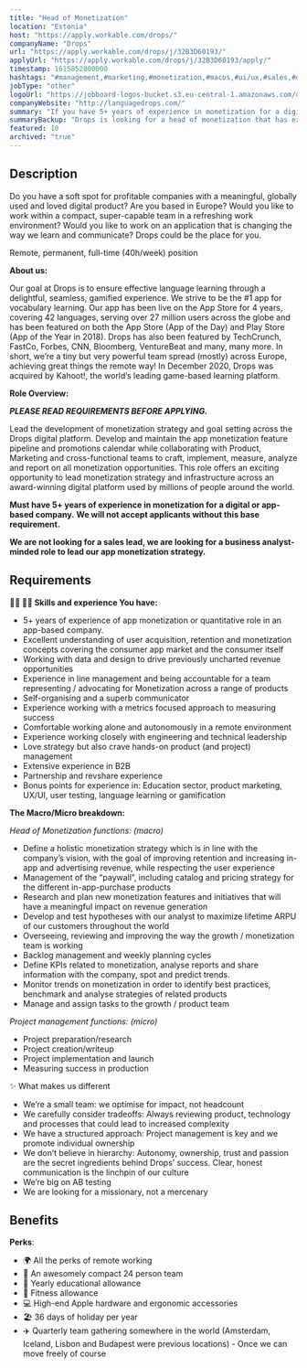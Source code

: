 ```yaml
---
title: "Head of Monetization"
location: "Estonia"
host: "https://apply.workable.com/drops/"
companyName: "Drops"
url: "https://apply.workable.com/drops/j/32B3D60193/"
applyUrl: "https://apply.workable.com/drops/j/32B3D60193/apply/"
timestamp: 1615852800000
hashtags: "#management,#marketing,#monetization,#macos,#ui/ux,#sales,#office,#monitoring"
jobType: "other"
logoUrl: "https://jobboard-logos-bucket.s3.eu-central-1.amazonaws.com/drops"
companyWebsite: "http://languagedrops.com/"
summary: "If you have 5+ years of experience in monetization for a digital or app-based company, Drops has a job opening for a head of monetization"
summaryBackup: "Drops is looking for a head of monetization that has experience in: #management, #marketing, #macos."
featured: 10
archived: "true"
---
```


## Description

Do you have a soft spot for profitable companies with a meaningful, globally used and loved digital product? Are you based in Europe? Would you like to work within a compact, super-capable team in a refreshing work environment? Would you like to work on an application that is changing the way we learn and communicate? Drops could be the place for you.

Remote, permanent, full-time (40h/week) position

**About us:**

Our goal at Drops is to ensure effective language learning through a delightful, seamless, gamified experience. We strive to be the #1 app for vocabulary learning. Our app has been live on the App Store for 4 years, covering 42 languages, serving over 27 million users across the globe and has been featured on both the App Store (App of the Day) and Play Store (App of the Year in 2018). Drops has also been featured by TechCrunch, FastCo, Forbes, CNN, Bloomberg, VentureBeat and many, many more. In short, we’re a tiny but very powerful team spread (mostly) across Europe, achieving great things the remote way! In December 2020, Drops was acquired by Kahoot!, the world’s leading game-based learning platform.

**Role Overview:**

**_PLEASE READ REQUIREMENTS BEFORE APPLYING._**

Lead the development of monetization strategy and goal setting across the Drops digital platform. Develop and maintain the app monetization feature pipeline and promotions calendar while collaborating with Product, Marketing and cross-functional teams to craft, implement, measure, analyze and report on all monetization opportunities. This role offers an exciting opportunity to lead monetization strategy and infrastructure across an award-winning digital platform used by millions of people around the world.

**Must have 5+ years of experience in monetization for a digital or app-based company.** **We will not accept applicants without this base requirement.**

**We are not looking for a sales lead, we are looking for a business analyst-minded role to lead our app monetization strategy.**

## Requirements

**🦹‍♀️ 🦹‍♂️ Skills and experience You have:**

*   5+ years of experience of app monetization or quantitative role in an app-based company.
*   Excellent understanding of user acquisition, retention and monetization concepts covering the consumer app market and the consumer itself
*   Working with data and design to drive previously uncharted revenue opportunities
*   Experience in line management and being accountable for a team representing / advocating for Monetization across a range of products
*   Self-organising and a superb communicator
*   Experience working with a metrics focused approach to measuring success
*   Comfortable working alone and autonomously in a remote environment
*   Experience working closely with engineering and technical leadership
*   Love strategy but also crave hands-on product (and project) management
*   Extensive experience in B2B
*   Partnership and revshare experience
*   Bonus points for experience in: Education sector, product marketing, UX/UI, user testing, language learning or gamification

**The Macro/Micro breakdown:**

_Head of Monetization functions: (macro)_

*   Define a holistic monetization strategy which is in line with the company’s vision, with the goal of improving retention and increasing in-app and advertising revenue, while respecting the user experience
*   Management of the “paywall”, including catalog and pricing strategy for the different in-app-purchase products
*   Research and plan new monetization features and initiatives that will have a meaningful impact on revenue generation
*   Develop and test hypotheses with our analyst to maximize lifetime ARPU of our customers throughout the world
*   Overseeing, reviewing and improving the way the growth / monetization team is working
*   Backlog management and weekly planning cycles
*   Define KPIs related to monetization, analyse reports and share information with the company, spot and predict trends.
*   Monitor trends on monetization in order to identify best practices, benchmark and analyse strategies of related products
*   Manage and assign tasks to the growth / product team

_Project management functions: (micro)_

*   Project preparation/research
*   Project creation/writeup
*   Project implementation and launch
*   Measuring success in production

✨ What makes us different

*   We’re a small team: we optimise for impact, not headcount
*   We carefully consider tradeoffs: Always reviewing product, technology and processes that could lead to increased complexity
*   We have a structured approach: Project management is key and we promote individual ownership
*   We don’t believe in hierarchy: Autonomy, ownership, trust and passion are the secret ingredients behind Drops’ success. Clear, honest communication is the linchpin of our culture
*   We’re big on AB testing
*   We are looking for a missionary, not a mercenary

## Benefits

**Perks**:

*   🌍 All the perks of remote working
*   👥 An awesomely compact 24 person team
*   🧠 Yearly educational allowance
*   💪 Fitness allowance
*   💻 High-end Apple hardware and ergonomic accessories
*   🏖 36 days of holiday per year
*   ✈️ Quarterly team gathering somewhere in the world (Amsterdam, Iceland, Lisbon and Budapest were previous locations) - Once we can move freely of course
